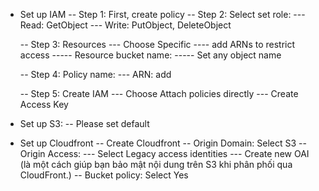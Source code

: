 <!-- Note: If don't note, please set to default -->

- Set up IAM
  -- Step 1: First, create policy
  -- Step 2: Select set role: 
    --- Read: GetObject
    --- Write: PutObject, DeleteObject

  -- Step 3: Resources
    ---  Choose Specific
      ---- add ARNs to restrict access
      ----- Resource bucket name: <name-bucket>
      ----- Set any object name

  -- Step 4: Policy name: <policy-name>
        --- ARN: add <name-bucket>

  -- Step 5: Create IAM
      --- Choose Attach policies directly
      --- Create Access Key

- Set up S3:
  -- Please set default



- Set up Cloudfront
 -- Create Cloudfront
 -- Origin Domain: Select S3
 -- Origin Access: 
    --- Select Legacy access identities
    --- Create new OAI (là một cách giúp bạn bảo mật nội dung trên S3 khi phân phối qua CloudFront.)
    --  Bucket policy: Select Yes